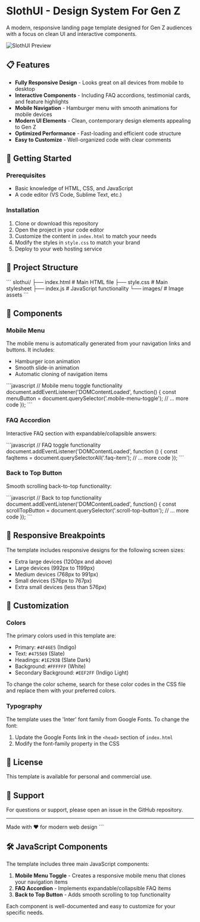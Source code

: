 # SlothUI - Design System For Gen Z

A modern, responsive landing page template designed for Gen Z audiences with a focus on clean UI and interactive components.

![SlothUI Preview](images/soluthi.png)

## 📋 Features

- **Fully Responsive Design** - Looks great on all devices from mobile to desktop
- **Interactive Components** - Including FAQ accordions, testimonial cards, and feature highlights
- **Mobile Navigation** - Hamburger menu with smooth animations for mobile devices
- **Modern UI Elements** - Clean, contemporary design elements appealing to Gen Z
- **Optimized Performance** - Fast-loading and efficient code structure
- **Easy to Customize** - Well-organized code with clear comments

## 🚀 Getting Started

### Prerequisites

- Basic knowledge of HTML, CSS, and JavaScript
- A code editor (VS Code, Sublime Text, etc.)

### Installation

1. Clone or download this repository
2. Open the project in your code editor
3. Customize the content in `index.html` to match your needs
4. Modify the styles in `style.css` to match your brand
5. Deploy to your web hosting service

## 📁 Project Structure

\`\`\`
slothui/
├── index.html          # Main HTML file
├── style.css           # Main stylesheet
├── index.js            # JavaScript functionality
└── images/             # Image assets
\`\`\`

## 🧩 Components

### Mobile Menu

The mobile menu is automatically generated from your navigation links and buttons. It includes:

- Hamburger icon animation
- Smooth slide-in animation
- Automatic cloning of navigation items

\`\`\`javascript
// Mobile menu toggle functionality
document.addEventListener('DOMContentLoaded', function() {
  const menuButton = document.querySelector('.mobile-menu-toggle');
  // ... more code
});
\`\`\`

### FAQ Accordion

Interactive FAQ section with expandable/collapsible answers:

\`\`\`javascript
// FAQ toggle functionality
document.addEventListener('DOMContentLoaded', function () {
  const faqItems = document.querySelectorAll('.faq-item');
  // ... more code
});
\`\`\`

### Back to Top Button

Smooth scrolling back-to-top functionality:

\`\`\`javascript
// Back to top functionality
document.addEventListener('DOMContentLoaded', function() {
  const scrollTopButton = document.querySelector('.scroll-top-button');
  // ... more code
});
\`\`\`

## 📱 Responsive Breakpoints

The template includes responsive designs for the following screen sizes:

- Extra large devices (1200px and above)
- Large devices (992px to 1199px)
- Medium devices (768px to 991px)
- Small devices (576px to 767px)
- Extra small devices (less than 576px)

## 🎨 Customization

### Colors

The primary colors used in this template are:

- Primary: `#4F46E5` (Indigo)
- Text: `#475569` (Slate)
- Headings: `#1E293B` (Slate Dark)
- Background: `#FFFFFF` (White)
- Secondary Background: `#EEF2FF` (Indigo Light)

To change the color scheme, search for these color codes in the CSS file and replace them with your preferred colors.

### Typography

The template uses the 'Inter' font family from Google Fonts. To change the font:

1. Update the Google Fonts link in the `<head>` section of `index.html`
2. Modify the font-family property in the CSS

## 📄 License

This template is available for personal and commercial use.

## 🤝 Support

For questions or support, please open an issue in the GitHub repository.

---

Made with ❤️ for modern web design
\`\`\`

## 🛠️ JavaScript Components

The template includes three main JavaScript components:

1. **Mobile Menu Toggle** - Creates a responsive mobile menu that clones your navigation items
2. **FAQ Accordion** - Implements expandable/collapsible FAQ items
3. **Back to Top Button** - Adds smooth scrolling to top functionality

Each component is well-documented and easy to customize for your specific needs.

